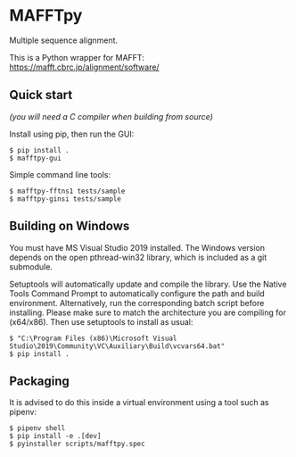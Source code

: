 # MAFFTpy

Multiple sequence alignment.

This is a Python wrapper for MAFFT: <https://mafft.cbrc.jp/alignment/software/>

## Quick start

*(you will need a C compiler when building from source)*

Install using pip, then run the GUI:

```
$ pip install .
$ mafftpy-gui
```

Simple command line tools:

```
$ mafftpy-fftns1 tests/sample
$ mafftpy-ginsi tests/sample
```

## Building on Windows

You must have MS Visual Studio 2019 installed.
The Windows version depends on the open pthread-win32 library,
which is included as a git submodule.

Setuptools will automatically update and compile the library. Use the
Native Tools Command Prompt to automatically configure the path
and build environment. Alternatively, run the corresponding batch script
before installing. Please make sure to match the architecture you are
compiling for (x64/x86). Then use setuptools to install as usual:

```
$ "C:\Program Files (x86)\Microsoft Visual Studio\2019\Community\VC\Auxiliary\Build\vcvars64.bat"
$ pip install .
```

## Packaging

It is advised to do this inside a virtual environment using a tool such as pipenv:

```
$ pipenv shell
$ pip install -e .[dev]
$ pyinstaller scripts/mafftpy.spec
```
